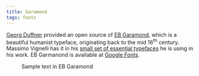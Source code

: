 ```yaml
---
title: Garamond
tags: fonts
---
```

[Georg Duffner](http://www.georgduffner.at) provided an open source of [EB Garamond](http://www.georgduffner.at/ebgaramond/index.html), which is a beautiful humanist typeface, originating back to the mid 16<sup>th</sup> century. Massimo Vignelli has it in his [small set of essential typefaces](/assets/the-vignelli-canon.pdf) he is using in his work. EB Garmanond is available at [Google Fonts](https://fonts.google.com/specimen/EB+Garamond).

<figure>
<img src="/img/type/garamond-typeface.jpg" alt="">
<figcaption>
Sample text in EB Garamond
</figcaption>
</figure>